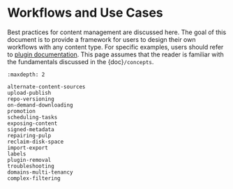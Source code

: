 # Workflows and Use Cases

Best practices for content management are discussed here. The goal of this document is to provide a
framework for users to design their own workflows with any content type. For specific examples,
users should refer to [plugin documentation](https://pulpproject.org/content-plugins/). This page
assumes that the reader is familiar with the fundamentals discussed in the {doc}`/concepts`.

```{toctree}
:maxdepth: 2

alternate-content-sources
upload-publish
repo-versioning
on-demand-downloading
promotion
scheduling-tasks
exposing-content
signed-metadata
repairing-pulp
reclaim-disk-space
import-export
labels
plugin-removal
troubleshooting
domains-multi-tenancy
complex-filtering
```
